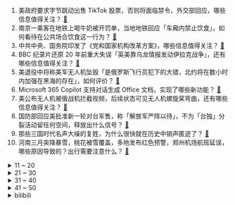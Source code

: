 1. 美政府要求字节跳动出售 TikTok 股票，否则将面临禁令，外交部回应，哪些信息值得关注？ [:link:](https://www.zhihu.com/question/589962453)
2. 南京一乘客在地铁上喝牛奶被开罚单，当地地铁回应「车厢内禁止饮食」，如何看待在公共场合饮食这一行为？ [:link:](https://www.zhihu.com/question/589726175)
3. 中共中央、国务院印发了《党和国家机构改革方案》，哪些信息值得关注？ [:link:](https://www.zhihu.com/question/589996896)
4. BBC 纪录片还原 20 年前重大失误「英美靠乌龙情报发动伊拉克战争」，还有哪些信息值得关注？ [:link:](https://www.zhihu.com/question/589466464)
5. 美退役中将称美军无人机坠毁「是俄罗斯飞行员犯下的大错，北约将在数小时内加强在黑海的存在」，如何评价？ [:link:](https://www.zhihu.com/question/589700118)
6. Microsoft 365 Copilot 支持对话生成 Office 文档，实现了哪些新功能？ [:link:](https://www.zhihu.com/question/590063645)
7. 美公布无人机被俄战机拦截视频，后续状态可见无人机螺旋桨弯曲，还有哪些信息值得关注？ [:link:](https://www.zhihu.com/question/590020982)
8. 国防部回应美批准新一轮对台军售，称「解放军严阵以待」，不为「台独」分裂活动留任何空间，释放出什么信号？ [:link:](https://www.zhihu.com/question/589961157)
9. 那些三国时代名声大噪的复姓，为什么很快就在历史中销声匿迹了？ [:link:](https://www.zhihu.com/question/588444868)
10. 河南三月突降暴雪，桃花被雪覆盖，多地发布红色预警，郑州机场航班延误，哪些原因导致的？出行需要注意什么？ [:link:](https://www.zhihu.com/question/590043568)
<details>
<summary>11 ~ 20</summary>

11. 美国第一共和银行储户称「取款难」，原来几秒钟，现在需 70 小时，原因为何？当地中小银行现状如何？ [:link:](https://www.zhihu.com/question/589832477)
12. Microsoft 365 Copilot 将如何颠覆 Office 用户的工作方式？ [:link:](https://www.zhihu.com/question/590063993)
13. 媒体暗访蜜雪冰城，频繁改过期标签，员工无健康证上岗，加盟模式经营存在哪些问题？食品安全应如何保证？ [:link:](https://www.zhihu.com/question/589789345)
14. 秦刚同乌克兰外长库列巴通电话，表示「中方对危机延宕升级并可能失控感到忧虑」，有哪些信息值得关注？ [:link:](https://www.zhihu.com/question/590043950)
15. 如何在六小时睡眠内得到十小时睡眠的效果？ [:link:](https://www.zhihu.com/question/587922613)
16. 男子打车 16 公里被收费 142 元，出租车公司称「司机个人行为」，如何看待此事？ [:link:](https://www.zhihu.com/question/589527693)
17. 国内有哪些堪称「最后的秘境」的地方？ [:link:](https://www.zhihu.com/question/589350455)
18. 尹锡悦称「日本已深刻道歉，日韩不应再为历史恩怨对抗」，对此如何评价？日韩两国是否能摒弃前嫌，实现合作？ [:link:](https://www.zhihu.com/question/589897589)
19. 网文《校花的贴身高手》连载十余年被网友举报，如何看待此事？ [:link:](https://www.zhihu.com/question/589689512)
20. 瑞信将从瑞士央行借入至多 500 亿瑞郎资金，投行人士称其问题比硅谷银行严重得多，哪些信息值得关注？ [:link:](https://www.zhihu.com/question/590014808)
</details>
<details>
<summary>21 ~ 30</summary>

21. 智商至少需要达到多少，看高等代数和数学分析才会毫无压力？ [:link:](https://www.zhihu.com/question/589541513)
22. 地球年龄 46 亿年是指它已经绕太阳 46 亿圈还是说按 2023 年的时间计算它已经 46 亿岁了？ [:link:](https://www.zhihu.com/question/589109007)
23. 男友妈妈要在婚房上添加居住权，我不同意，是错的吗？ [:link:](https://www.zhihu.com/question/589538683)
24. 到底“工资开多少，我就做多少的活”这种想法对不对？ [:link:](https://www.zhihu.com/question/588370062)
25. CBA 官方宣布同意新疆男篮重回 CBA，缺席比赛按 0-20 积0分处理，哪些信息值得关注？ [:link:](https://www.zhihu.com/question/589725638)
26. Uzi 直播称「LPL 春季赛强度真不高，感觉夏季赛很多失业的要回来了」这是在给自己的二次复出铺路吗？ [:link:](https://www.zhihu.com/question/589923306)
27. 汕头再现工人赤脚踩腌菜，苍蝇乱飞污水横流，工人称「全天下都这么做」，如何看待此事？食品卫生如何保证？ [:link:](https://www.zhihu.com/question/589694232)
28. 《英雄联盟》「暮刃」是怎么从刺客必备变成狗都不要的？ [:link:](https://www.zhihu.com/question/588254713)
29. 《狂飙》高启强的强盛集团为什么没去其它地方开疆扩土，而是一直在京海发展？ [:link:](https://www.zhihu.com/question/589530358)
30. 从 0 开始的跑步新手，希望一年以内能跑一次半马，如何做到？ [:link:](https://www.zhihu.com/question/588477109)
</details>
<details>
<summary>31 ~ 40</summary>

31. 妇女地铁上挥拳连续暴击小伙还叫嚣「男人必须站着」，警方回应「她喝醉了」，如何看待此事？ [:link:](https://www.zhihu.com/question/589910968)
32. 家里有女儿的大家，你们都带着孩子参与了哪些户外运动，哪些更适合女孩子参与？ [:link:](https://www.zhihu.com/question/585950776)
33. A 股三大指数跌逾 1%，银行股飘红，如何看待 2023 年 3 月 16 日 A 股市场？ [:link:](https://www.zhihu.com/question/589794614)
34. 可以给我推荐一个你最喜欢吃的菜吗？ [:link:](https://www.zhihu.com/question/589549624)
35. 媒体谈孔乙己文学，称「当代有志青年绝不会被困在长衫中」，带来哪些启示？「长衫」对你来说是困扰吗？ [:link:](https://www.zhihu.com/question/589931318)
36. 运动可以让人变得更加阳光吗？ [:link:](https://www.zhihu.com/question/585737850)
37. 华硕轻薄笔记本2023新品发布，有哪些值得关注的地方？ [:link:](https://www.zhihu.com/question/589977727)
38. 如果在生活中碰见坎坷觉得过不去怎么办? [:link:](https://www.zhihu.com/question/589488796)
39. 做家务是否起到健身的效果？ [:link:](https://www.zhihu.com/question/589423975)
40. 2023年了，中国有至今有在世界上拿得出手的游戏吗？ [:link:](https://www.zhihu.com/question/581694581)
</details>
<details>
<summary>41 ~ 50</summary>

41. 身边有一个素食者是什么感受？ [:link:](https://www.zhihu.com/question/309489608)
42. 工作不开心，辞职是唯一的出路吗？ [:link:](https://www.zhihu.com/question/589861682)
43. 如何评价《王者荣耀》镜新皮肤「玫瑰异探」？ [:link:](https://www.zhihu.com/question/589906273)
44. 如何委婉地拒绝下班蹭车的同事？ [:link:](https://www.zhihu.com/question/30660002)
45. 2023 LPL 春季赛RNG 2:0 UP，如何评价这场比赛？ [:link:](https://www.zhihu.com/question/589986633)
46. 顶尖刑辩律师与普通刑辩律师的区别体现在哪些方面？ [:link:](https://www.zhihu.com/question/433547627)
47. 老年人被诱导花钱买理财课，此行为被多次处罚后「套路」依然存在，如何看待财商课乱象问题？ [:link:](https://www.zhihu.com/question/589690593)
48. 要多读书还是读好书？ [:link:](https://www.zhihu.com/question/395087141)
49. 扎克伯格称「Meta 将裁员 10000 人」，会给公司发展造成哪些影响？ [:link:](https://www.zhihu.com/question/589609174)
50. 如何评价《画江湖之不良人》的第六季第四集？ [:link:](https://www.zhihu.com/question/589899660)
</details><details>
<summary>bilibili</summary>

1. 队庆｜《我要打篮球》庆语其 刘恩泽 [:link:](//www.bilibili.com/video/BV1k84y1A7Gy)
2. 这个动画是属于老鼠的青春 [:link:](//www.bilibili.com/video/BV1Rx4y1N7TF)
3. 贱谍过家家（3） [:link:](//www.bilibili.com/video/BV1k54y1K7rQ)
4. 周深献唱新海诚最新电影《铃芽之旅》同名中文主题曲 [:link:](//www.bilibili.com/video/BV1AM411W7E5)
5. 伊朗沙特为何复交？为什么在中国？美国怕了吗？ [:link:](//www.bilibili.com/video/BV1ZX4y1Z7o3)
6. 抓到一只委屈的柱柱猫！ [:link:](//www.bilibili.com/video/BV1Db411o7WU)
7. 「人群太吵了 我想一个人看这段风景 安静和孤独 踏实又自由」 [:link:](//www.bilibili.com/video/BV1S84y1c7ht)
8. 过瘾！妍珍呐，你完蛋了！一口气看完9.2分复仇爽剧《黑暗荣耀》S2 [:link:](//www.bilibili.com/video/BV1DL411y7VY)
9. 老婆给我生了个女儿 [:link:](//www.bilibili.com/video/BV1zo4y1B7MC)
10. 《明日方舟》危机合约新赛季「起源行动」宣传PV [:link:](//www.bilibili.com/video/BV15v4y1L7nB)
<details>
<summary>11 ~ 20</summary>

11. 你随口交代的一句话，猫可以记好久… [:link:](//www.bilibili.com/video/BV1nL411o7EG)
12. 辞 职 宣 传 片 [:link:](//www.bilibili.com/video/BV1nL411o7cs)
13. 【渐构】万字科普ChatGPT-4为什么会颠覆人类社会 [:link:](//www.bilibili.com/video/BV1MY4y1R7EN)
14. 小傲尘封厨具！小潮跺脚生气！ [:link:](//www.bilibili.com/video/BV1Tv4y177Fj)
15. 我决定了，带日本媳妇回趟娘家！预计花销五万，日本消费这么高？ [:link:](//www.bilibili.com/video/BV1E94y1F7cj)
16. 帅小伙人生第一次烤全羊，没想到这么没想到！ [:link:](//www.bilibili.com/video/BV1Q24y1M7G2)
17. 复仇盛宴，全程高能！爆肝解说《黑暗荣耀2》大结局！ [:link:](//www.bilibili.com/video/BV1JM411W7N2)
18. 重庆|突然的光 [:link:](//www.bilibili.com/video/BV1qk4y1b7z6)
19. 我情绪跌宕起伏的一天 [:link:](//www.bilibili.com/video/BV1Mg4y1t7z5)
20. 费列罗：你这样复刻，我真的会谢 [:link:](//www.bilibili.com/video/BV1FM4y1k7Nk)
</details>
<details>
<summary>21 ~ 30</summary>

21. 2000年的中国发生了什么？【激荡四十年·2000】 [:link:](//www.bilibili.com/video/BV1LL411k7Tj)
22. 一年花5000万忽悠女人的护肤品广告商 [:link:](//www.bilibili.com/video/BV1Qs4y1G7U3)
23. 【刘谦魔术课】 预测柯洁的棋步，可能吗？ [:link:](//www.bilibili.com/video/BV1QT411r76p)
24. 把烟伪装成“玩具”卖给孩子？ 暗查黑暗工厂，我扒出了背后的团伙 [:link:](//www.bilibili.com/video/BV1bY411z77T)
25. 骑上我心爱的小摩托，他永远不会堵车 [:link:](//www.bilibili.com/video/BV1AX4y1f7aJ)
26. 流浪两年半走遍半个中国，终于回到家乡，感觉真好 [:link:](//www.bilibili.com/video/BV19Y4y197tq)
27. John爷爷的宠粉大惊喜！超详细Tom猫画法 [:link:](//www.bilibili.com/video/BV1hk4y1h7X3)
28. 吃完城隍庙这家店，想给来上海旅游的小伙伴道个歉... [:link:](//www.bilibili.com/video/BV1XL411y7z7)
29. 【小白Nanno】有遇到那个愿意陪你做所有事情的人吗 [:link:](//www.bilibili.com/video/BV1bk4y1b7J4)
30. 很火的两个书籍图片出处（川哥+妈披发） [:link:](//www.bilibili.com/video/BV17b411f7MK)
</details>
<details>
<summary>31 ~ 40</summary>

31. 《 海 绵 宝 宝 》 [:link:](//www.bilibili.com/video/BV1oP411o7Q6)
32. 震 动 模 式 ！ [:link:](//www.bilibili.com/video/BV1ec41177tG)
33. 【落叶逐火】CF-EX-1至8突袭 摆完挂机 简单好抄（明日方舟艾露猫的委托柜台） [:link:](//www.bilibili.com/video/BV1HT411r7RE)
34. 修马桶修下水道的水到底有多深？弄不好修个马桶几千块钱都得搭进去。 [:link:](//www.bilibili.com/video/BV1524y137qT)
35. 不要跟妈妈诉苦，她帮不到 睡不着 [:link:](//www.bilibili.com/video/BV1iY411z7Nw)
36. 多种口味烤冷面，有你喜欢的吗？ [:link:](//www.bilibili.com/video/BV1rY4y1977w)
37. 又杀疯了！9.3分的韩国复仇神剧这次终于一爽到底！深度解说《黑暗荣耀2》（上） [:link:](//www.bilibili.com/video/BV17P411Z7jo)
38. [菊草TOON] 头上的数字 [:link:](//www.bilibili.com/video/BV1d24y1M7eA)
39. 外卖214元鳗鱼饭和19元鳗鱼饭，究竟有什么区别？【外卖对决】 [:link:](//www.bilibili.com/video/BV1AT411Y7gA)
40. 这一钳子下去头都得没 [:link:](//www.bilibili.com/video/BV1XP411o7ob)
</details>
<details>
<summary>41 ~ 50</summary>

41. 史上生态系统最复杂的游戏！甚至可以驯服捕猎者！ [:link:](//www.bilibili.com/video/BV1CM411p721)
42. 燃哭了！这才叫高开高走，金属狂潮！零差评宝藏佳作《杀戮猎鹰》 [:link:](//www.bilibili.com/video/BV19x4y1N7r2)
43. 用中国古籍测试外国人汉语水平 [:link:](//www.bilibili.com/video/BV1eT411r7kt)
44. 日本最努力生活的大爷，70岁拥有亿万身家，却每天骑40公里薅羊毛 [:link:](//www.bilibili.com/video/BV15x4y1K7Yy)
45. 简单的电动车 [:link:](//www.bilibili.com/video/BV13x4y1K7co)
46. 极限冲刺！！！ [:link:](//www.bilibili.com/video/BV1so4y1B7Ab)
47. 恕我直言深柜收纳，不搜“收纳盒”，更好用 [:link:](//www.bilibili.com/video/BV1QY4y1975G)
48. 我就说不能让00后这么早接手传统习俗 [:link:](//www.bilibili.com/video/BV1Ro4y167vD)
49. 【(G)I-DLE】[宋雨琦] - 'Flowers / Miley Cyrus' (Cover) [:link:](//www.bilibili.com/video/BV1aL411k7Hu)
50. 手搓V2发动机！我为7岁女儿造小摩托 [:link:](//www.bilibili.com/video/BV1FM411W76K)
</details>
<details>
<summary>51 ~ 60</summary>

51. 这都拿不下你？ [:link:](//www.bilibili.com/video/BV1eX4y1S76n)
52. 你管这叫修正带？ [:link:](//www.bilibili.com/video/BV158411F7eF)
53. 假如我的校园是一款RPG游戏！ [:link:](//www.bilibili.com/video/BV1E84y1A7z2)
54. 首季完结，乔尔杀穿！抵达火萤医院！精讲《最后生还者》第9集结局（含剧集评价，彩蛋分享）【墨菲】 [:link:](//www.bilibili.com/video/BV15v4y177g3)
55. 逆   天  中  配 [:link:](//www.bilibili.com/video/BV1s24y1t7SS)
56. 我被食人族邀请到了家里过夜..... [:link:](//www.bilibili.com/video/BV1ux4y1K78U)
57. 这是十几年来让我感悟最深的一次理发… [:link:](//www.bilibili.com/video/BV1rM4y1r7Qh)
58. 被打了 今天没段子 [:link:](//www.bilibili.com/video/BV1u8411F7Eo)
59. 当三国走进现实 [:link:](//www.bilibili.com/video/BV1Yg4y1b7PA)
60. 割喉强奸、杀人碎尸、雨夜尾随……这部新剧也太敢拍了吧！国产犯罪剧《他是谁》 [:link:](//www.bilibili.com/video/BV1JT411k7Vp)
</details>
<details>
<summary>61 ~ 70</summary>

61. 我二舅介绍的，兄弟们认真的 [:link:](//www.bilibili.com/video/BV1Dv4y1j7PC)
62. 这三个月我搞了票大的 [:link:](//www.bilibili.com/video/BV1k54y1K7Bj)
63. “神被她的信徒欺骗了。”              把乡下老家养鸡房子改造成了废弃病院…… [:link:](//www.bilibili.com/video/BV1V24y137Mu)
64. 深度|| 秦始皇的权力暗战，十年速灭六国的秦并天下总开关 [:link:](//www.bilibili.com/video/BV1gx4y1P7M9)
65. 人类还有希望吗 [:link:](//www.bilibili.com/video/BV1vs4y1G7aY)
66. 【花小烙】被称为“魔鬼的苹果”的土豆，是如何征服世界的！ [:link:](//www.bilibili.com/video/BV1KY4y1R7dY)
67. 逛仓储式超市不敢囤货？教你高效搬进冰箱！ [:link:](//www.bilibili.com/video/BV1kc411776g)
68. #每周一拍 这是一个预谋了4年的视频。她肉眼可见地长大，我肉眼可见地变老，他肉眼可见地变圆...#怀孕#成长记录 [:link:](//www.bilibili.com/video/BV1q54y1M79z)
69. 《内鱼的尽头是…？》 [:link:](//www.bilibili.com/video/BV13g4y1473k)
70. 两天不回信息就算默认分手？ [:link:](//www.bilibili.com/video/BV1w24y137jH)
</details>
<details>
<summary>71 ~ 80</summary>

71. 只有经历过才会感同身受… [:link:](//www.bilibili.com/video/BV1CM411p7DM)
72. 上海.红房子西菜馆 厨子探店¥1?86 [:link:](//www.bilibili.com/video/BV1A24y1t7JP)
73. 【双语】特斯拉改装120寸轮毂，增加“逆天”功能 [:link:](//www.bilibili.com/video/BV1354y1T75H)
74. 卧底销量10万+海鲜｜有毒硼砂泡黄金鲍，海参边煮边上色 [:link:](//www.bilibili.com/video/BV11Y4y197S1)
75. 妍珍呐！我来模仿你了！我现在的嗓子已经哑了，过来给我道歉呐！ [:link:](//www.bilibili.com/video/BV1p24y1t7MX)
76. 《崩坏3》真我·人之律者服装「春好桃夭」即将登场 [:link:](//www.bilibili.com/video/BV1tP411f7BY)
77. 当你把物体挤压到极致 [:link:](//www.bilibili.com/video/BV1wL411o7bA)
78. 耗时3720小时，原神史上首位角色最高伤害诞生！巅峰无法被撼动，因已达到极限！ [:link:](//www.bilibili.com/video/BV1fP411f7ZW)
79. 说一句话就可以免费吃饭，老板的爱心感动了我！ [:link:](//www.bilibili.com/video/BV1k24y1M742)
80. 出来拍点成年人应该看的片子 [:link:](//www.bilibili.com/video/BV1wg4y1t7Pg)
</details>
<details>
<summary>81 ~ 90</summary>

81. 是男人就一口气喝完 [:link:](//www.bilibili.com/video/BV1Vv4y177s6)
82. 第一次见这么细节的演技 [:link:](//www.bilibili.com/video/BV1Bv4y177KT)
83. 人多力量大 [:link:](//www.bilibili.com/video/BV1Xx4y1A7UM)
84. 智圆行方 我的世界永恒的MC生存 二周目EP25 [:link:](//www.bilibili.com/video/BV1sL411k75v)
85. 两年了，我还是忘不了她。。。 [:link:](//www.bilibili.com/video/BV1e84y1c7GB)
86. 放到整个csgo圈子都是相当炸裂的存在！ [:link:](//www.bilibili.com/video/BV1yo4y167Vc)
87. 《我们结婚了！！！》 [:link:](//www.bilibili.com/video/BV1PL411o7vS)
88. 【村上幸平】假面骑士555主角组齐聚B站！一起来回顾经典! [:link:](//www.bilibili.com/video/BV1TX4y1f7eP)
89. 老薛说的对4536251 [:link:](//www.bilibili.com/video/BV1X84y1w7zq)
90. 反恐精英 [:link:](//www.bilibili.com/video/BV1JL411o769)
</details>
<details>
<summary>91 ~ 100</summary>

91. 【半佛】上帝都怕点外卖 [:link:](//www.bilibili.com/video/BV1As4y1V77K)
92. 甘蔗果盘 [:link:](//www.bilibili.com/video/BV1sx4y1K7uk)
93. 【战双帕弥什】新版本「萦森歧路」PV公开 | 幽林逐影，离群归程 [:link:](//www.bilibili.com/video/BV1V8411F7PU)
94. 2023防溺水宣传教育 [:link:](//www.bilibili.com/video/BV1oL411C7A6)
95. 一面多吃 [:link:](//www.bilibili.com/video/BV1dx4y1A76r)
96. 我愿称这个视频为《学英语最强外挂》 [:link:](//www.bilibili.com/video/BV1c54y1T7Pi)
97. 【明日方舟】“落叶逐火”CF-EX1~8摆完挂机全关卡攻略！操作轻松+语音详解的愉悦攻略！《明日方舟》|魔法Zc目录 [:link:](//www.bilibili.com/video/BV12Y4y197Kz)
98. 省流海绵宝宝煲糖水 [:link:](//www.bilibili.com/video/BV1NL411o7DS)
99. 在中东被马蜂亲了怎么办，在线等，挺急的 [:link:](//www.bilibili.com/video/BV14g4y147kp)
100. 诺手最赖皮连招！剑姬：我这个英雄怎么没W？ [:link:](//www.bilibili.com/video/BV1wY4y1R7Th)
</details></details>